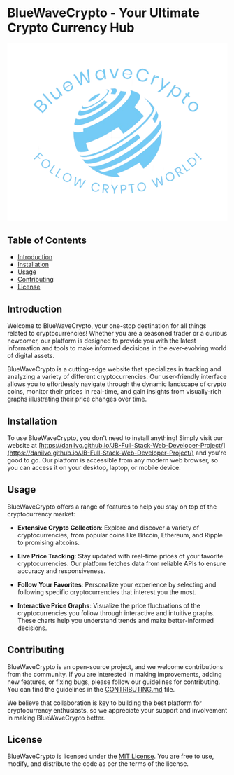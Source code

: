 # BlueWaveCrypto - Your Ultimate Crypto Currency Hub

![BlueWaveCrypto Logo](/Assets/Images/bluewavecrypto-icon.png)

## Table of Contents
- [Introduction](#introduction)
- [Installation](#installation)
- [Usage](#usage)
- [Contributing](#contributing)
- [License](#license)

## Introduction

Welcome to BlueWaveCrypto, your one-stop destination for all things related to cryptocurrencies! Whether you are a seasoned trader or a curious newcomer, our platform is designed to provide you with the latest information and tools to make informed decisions in the ever-evolving world of digital assets.

BlueWaveCrypto is a cutting-edge website that specializes in tracking and analyzing a variety of different cryptocurrencies. Our user-friendly interface allows you to effortlessly navigate through the dynamic landscape of crypto coins, monitor their prices in real-time, and gain insights from visually-rich graphs illustrating their price changes over time.

## Installation

To use BlueWaveCrypto, you don't need to install anything! Simply visit our website at [https://danilvo.github.io/JB-Full-Stack-Web-Developer-Project/](https://danilvo.github.io/JB-Full-Stack-Web-Developer-Project/) and you're good to go. Our platform is accessible from any modern web browser, so you can access it on your desktop, laptop, or mobile device.

## Usage

BlueWaveCrypto offers a range of features to help you stay on top of the cryptocurrency market:

- **Extensive Crypto Collection**: Explore and discover a variety of cryptocurrencies, from popular coins like Bitcoin, Ethereum, and Ripple to promising altcoins.

- **Live Price Tracking**: Stay updated with real-time prices of your favorite cryptocurrencies. Our platform fetches data from reliable APIs to ensure accuracy and responsiveness.

- **Follow Your Favorites**: Personalize your experience by selecting and following specific cryptocurrencies that interest you the most.

- **Interactive Price Graphs**: Visualize the price fluctuations of the cryptocurrencies you follow through interactive and intuitive graphs. These charts help you understand trends and make better-informed decisions.

## Contributing

BlueWaveCrypto is an open-source project, and we welcome contributions from the community. If you are interested in making improvements, adding new features, or fixing bugs, please follow our guidelines for contributing. You can find the guidelines in the [CONTRIBUTING.md](https://github.com/danilvo/JB-Full-Stack-Web-Developer-Project/blob/main/CONTRIBUTING.md) file.

We believe that collaboration is key to building the best platform for cryptocurrency enthusiasts, so we appreciate your support and involvement in making BlueWaveCrypto better.

## License

BlueWaveCrypto is licensed under the [MIT License](https://github.com/danilvo/JB-Full-Stack-Web-Developer-Project/blob/main/LICENSE). You are free to use, modify, and distribute the code as per the terms of the license.

